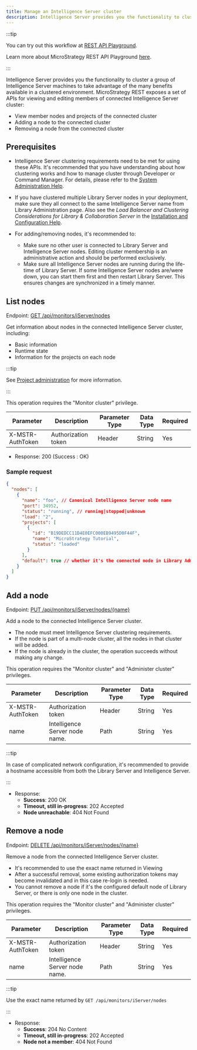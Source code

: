 ```yaml
---
title: Manage an Intelligence Server cluster
description: Intelligence Server provides you the functionality to cluster a group of Intelligence Server machines to take advantage of the many benefits available in a clustered environment.
---
```


:::tip

You can try out this workflow at [REST API Playground](https://www.postman.com/microstrategysdk/workspace/microstrategy-rest-api/folder/16131298-7f67e2a1-9eb5-45b1-8e4c-4fcec18a998a?ctx=documentation).

Learn more about MicroStrategy REST API Playground [here](/docs/getting-started/playground.md).

:::

Intelligence Server provides you the functionality to cluster a group of Intelligence Server machines to take advantage of the many benefits available in a clustered environment. MicroStrategy REST exposes a set of APIs for viewing and editing members of connected Intelligence Server cluster:

- View member nodes and projects of the connected cluster
- Adding a node to the connected cluster
- Removing a node from the connected cluster

## Prerequisites

- Intelligence Server clustering requirements need to be met for using these APIs. It's recommended that you have understanding about how clustering works and how to manage cluster through Developer or Command Manager. For details, please refer to the [System Administration Help](https://www2.microstrategy.com/producthelp/2021/SystemAdmin/WebHelp/Lang_1033/index.htm).
- If you have clustered multiple Library Server nodes in your deployment, make sure they all connect to the same Intelligence Server name from Library Administration page. Also see the _Load Balancer and Clustering Considerations for Library & Collaboration Server_ in the [Installation and Configuration Help](https://www2.microstrategy.com/producthelp/2021/InstallConfig/index.htm).
- For adding/removing nodes, it's recommended to:

  - Make sure no other user is connected to Library Server and Intelligence Server nodes. Editing cluster membership is an administrative action and should be performed exclusively.
  - Make sure all Intelligence Server nodes are running during the life-time of Library Server. If some Intelligence Server nodes are/were down, you can start them first and then restart Library Server. This ensures changes are synchronized in a timely manner.

## List nodes

Endpoint: [GET /api/monitors/iServer/nodes](https://demo.microstrategy.com/MicroStrategyLibrary/api-docs/index.html#/Monitors/getClusterNodes)

Get information about nodes in the connected Intelligence Server cluster, including:

- Basic information
- Runtime state
- Information for the projects on each node

:::tip

See [Project administration](project-administration.md) for more information.

:::

This operation requires the "Monitor cluster" privilege.

| Parameter        | Description         | Parameter Type | Data Type | Required |
| ---------------- | ------------------- | -------------- | --------- | -------- |
| X-MSTR-AuthToken | Authorization token | Header         | String    | Yes      |

- Response: 200 (Success : OK)

### Sample request

```json
{
  "nodes": [
    {
      "name": "foo", // Canonical Intelligence Server node name
      "port": 34952,
      "status": "running", // running|stopped|unknown
      "load": "2",
      "projects": [
        {
          "id": "B19DEDCC11D4E0EFC000EB9495D0F44F",
          "name": "MicroStrategy Tutorial",
          "status": "loaded"
        }
      ],
      "default": true // whether it's the connected node in Library Admin page
    }
  ]
}
```

## Add a node

Endpoint: [PUT /api/monitors/iServer/nodes/{name}](https://demo.microstrategy.com/MicroStrategyLibrary/api-docs/index.html#/Monitors/addServerClusterMember)

Add a node to the connected Intelligence Server cluster.

- The node must meet Intelligence Server clustering requirements.
- If the node is part of a multi-node cluster, all the nodes in that cluster will be added.
- If the node is already in the cluster, the operation succeeds without making any change.

This operation requires the "Monitor cluster" and "Administer cluster" privileges.

| Parameter        | Description                    | Parameter Type | Data Type | Required |
| ---------------- | ------------------------------ | -------------- | --------- | -------- |
| X-MSTR-AuthToken | Authorization token            | Header         | String    | Yes      |
| name             | Intelligence Server node name. | Path           | String    | Yes      |

:::tip

In case of complicated network configuration, it's recommended to provide a hostname accessible from both the Library Server and Intelligence Server.

:::

- Response:
  - **Success**: 200 OK
  - **Timeout, still in-progress**: 202 Accepted
  - **Node unreachable**: 404 Not Found

## Remove a node

Endpoint: [DELETE /api/monitors/iServer/nodes/{name}](https://demo.microstrategy.com/MicroStrategyLibrary/api-docs/index.html#/Monitors/removeServerClusterMember)

Remove a node from the connected Intelligence Server cluster.

- It's recommended to use the exact name returned in Viewing
- After a successful removal, some existing authorization tokens may become invalidated and in this case re-login is needed.
- You cannot remove a node if it's the configured default node of Library Server, or there is only one node in the cluster.

This operation requires the "Monitor cluster" and "Administer cluster" privileges.

| Parameter        | Description                    | Parameter Type | Data Type | Required |
| ---------------- | ------------------------------ | -------------- | --------- | -------- |
| X-MSTR-AuthToken | Authorization token            | Header         | String    | Yes      |
| name             | Intelligence Server node name. | Path           | String    | Yes      |

:::tip

Use the exact name returned by `GET /api/monitors/iServer/nodes`

:::

- Response:
  - **Success**: 204 No Content
  - **Timeout, still in-progress**: 202 Accepted
  - **Node not a member**: 404 Not Found
